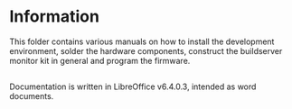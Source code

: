 # Information
This folder contains various manuals on how to install the development environment, solder the hardware components, construct the buildserver monitor kit in general and program the firmware.

##
Documentation is written in LibreOffice v6.4.0.3, intended as word documents.
